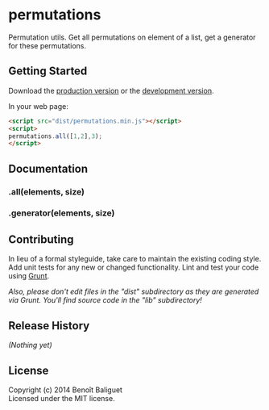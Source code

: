 # permutations

Permutation utils. Get all permutations on element of a list, get a generator for these permutations. 

## Getting Started
Download the [production version][min] or the [development version][max].

[min]: https://raw.github.com/benoit/permutations/master/dist/permutations.min.js
[max]: https://raw.github.com/benoit/permutations/master/dist/permutations.js

In your web page:

```html
<script src="dist/permutations.min.js"></script>
<script>
permutations.all([1,2],3);
</script>
```

## Documentation
### .all(elements, size)
### .generator(elements, size)

## Contributing
In lieu of a formal styleguide, take care to maintain the existing coding style. Add unit tests for any new or changed functionality. Lint and test your code using [Grunt](http://gruntjs.com/).

_Also, please don't edit files in the "dist" subdirectory as they are generated via Grunt. You'll find source code in the "lib" subdirectory!_

## Release History
_(Nothing yet)_

## License
Copyright (c) 2014 Benoît Baliguet  
Licensed under the MIT license.
